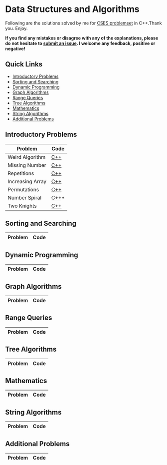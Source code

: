 # Data Structures and Algorithms

Following are the solutions solved by me for [CSES problemset](https://cses.fi/problemset/list/) in C++.Thank you. Enjoy.

 **If you find any mistakes or disagree with any of the explanations, please do not hesitate to [submit an issue](https://github.com/arpanmukherjee/CSES-Solutions/issues/new). I welcome any feedback, positive or negative!**


## Quick Links

- [Introductory Problems](#introductor-problems)
- [Sorting and Searching](#sorting-and-searching)
- [Dynamic Programming](#dynamic-programming)
- [Graph Algorithms](#graph-algorithms)
- [Range Queries](#range-queries)
- [Tree Algorithms](#tree-algorithms)
- [Mathematics](#mathematics)
- [String Algorithms](#string-algorithms)
- [Additional Problems](#additional-problems)

## Introductory Problems

| Problem | Code |
|--|--|
| Weird Algorithm | [C++](Introductory-Problems/Weird_Algorithm.cpp)|
| Missing Number | [C++](Introductory-Problems/Missing_Number.cpp) |
| Repetitions | [C++](Introductory-Problems/Repetitions.cpp) |
| Increasing Array | [C++](Introductory-Problems/Increasing_Array.cpp) |
| Permutations | [C++](Introductory-Problems/Permutations.cpp) |
| Number Spiral | [C++](Introductory-Problems/Number_Spiral.cpp)* |
| Two Knights | [C++](Introductory-Problems/Two_Knights.cpp) |





## Sorting and Searching

| Problem | Code |
|--|--|



## Dynamic Programming

| Problem | Code |
|--|--|



## Graph Algorithms

| Problem | Code |
|--|--|



## Range Queries

| Problem | Code |
|--|--|



## Tree Algorithms

| Problem | Code |
|--|--|



## Mathematics

| Problem | Code |
|--|--|



## String Algorithms

| Problem | Code |
|--|--|


## Additional Problems

| Problem | Code |
|--|--|